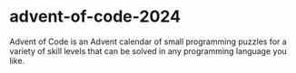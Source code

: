 # advent-of-code-2024
Advent of Code is an Advent calendar of small programming puzzles for a variety of skill levels that can be solved in any programming language you like.
